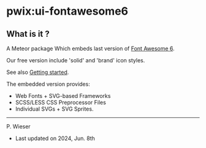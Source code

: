 # pwix:ui-fontawesome6

## What is it ?

A Meteor package Which embeds last version of [Font Awesome 6](https://fontawesome.com/).

Our free version include 'solid' and 'brand' icon styles.

See also [Getting started](https://fontawesome.com/how-to-use/on-the-web/setup/getting-started).

The embedded version provides:

- Web Fonts + SVG-based Frameworks
- SCSS/LESS CSS Preprocessor Files
- Individual SVGs + SVG Sprites.

---
P. Wieser
- Last updated on 2024, Jun. 8th
